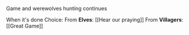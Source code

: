 Game and werewolves hunting continues 

When it's done
Choice:
	From **Elves**: [[Hear our praying]]
	From **Villagers**: [[Great Game]]

